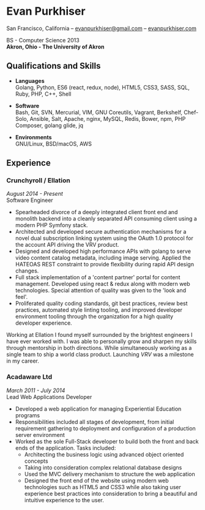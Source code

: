 # Evan Purkhiser

San Francisco, California –  evanpurkhiser@gmail.com – [evanpurkhiser.com](http://evanpurkhiser.com)

BS - Computer Science 2013  
**Akron, Ohio - The University of Akron**

## Qualifications and Skills

 - **Languages**  
   Golang, Python, ES6 (react, redux, node), HTML5, CSS3, SASS, SQL, Ruby, PHP,
   C++, Shell

 - **Software**  
   Bash, Git, SVN, Mercurial, VIM, GNU Coreutils, Vagrant, Berkshelf,
   Chef-Solo, Ansible, Salt, Apache, nginx, MySQL, Redis, Bower, npm, PHP
   Composer, golang glide, jq

 - **Environments**  
   GNU/Linux, BSD/macOS, AWS

## Experience

### Crunchyroll / Ellation
*August 2014 - Present*  
Software Engineer

 - Spearheaded divorce of a deeply integrated client front end and monolith
   backend into a cleanly separated API consuming client using a modern PHP
   Symfony stack.
 - Architected and developed secure authentication mechanisms for a novel dual
   subscription linking system using the OAuth 1.0 protocol for the account API
   driving the VRV product.
 - Designed and developed high performance APIs with golang to serve video
   content catalog metadata, including image serving. Applied the HATEOAS REST
   constraint to provide flexibility during rapid API design changes.
 - Full stack implementation of a 'content partner' portal for content
   management. Developed using react & redux along with modern web
   technologies. Special attention of quality was given to the 'look and feel'.
 - Proliferated quality coding standards, git best practices, review best
   practices, automated style linting tooling, and improved developer
   environment tooling through the organization for a high quality developer
   experience.

Working at Ellation I found myself surrounded by the brightest engineers I have
ever worked with. I was able to personally grow and sharpen my skills through
mentorship in both directions. While simultaneously working as a single team to
ship a world class product. Launching *VRV* was a milestone in my career.

### Acadaware Ltd
*March 2011 - July 2014*  
Lead Web Applications Developer

 - Developed a web application for managing Experiential Education programs
 - Responsibilities included all stages of development, from initial requirement
   gathering to deployment and configuration of a production server environment
 - Worked as the sole Full-Stack developer to build both the front and back ends
   of the application. Tasks included:
    - Architecting the business logic using advanced object oriented concepts
    - Taking into consideration complex relational database designs
    - Used the MVC delivery mechanism to structure the web application
    - Designed the front end of the website using modern web technologies such as
      HTML5 and CSS3 while also taking user experience best practices into
      consideration to bring a beautiful and intuitive experience to the user.
